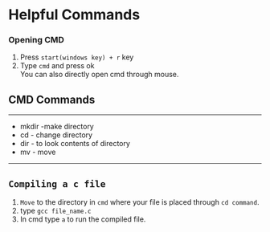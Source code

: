 # Helpful Commands
### Opening CMD
1. Press `start(windows key) + r` key
2. Type `cmd` and press ok<br>
You can also directly open cmd through mouse.
## CMD Commands
***
* mkdir -make directory
* cd - change directory
* dir - to look contents of directory
* mv - move
***
## `Compiling a c file`
1. `Move` to the directory in `cmd` where your file is placed through `cd command`.
2. type `gcc file_name.c`
3. In cmd type `a` to run the compiled file.
